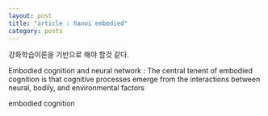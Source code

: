 ```yaml
---
layout: post
title: "article : hanoi embodied"
category: posts
---
```


강화학습이론을 기반으로 해야 할것 같다.
<p>
Embodied cognition and neural network :
The central tenent of embodied cognition is that cognitive processes emerge from the interactions between neural, bodily, and environmental factors
</p>

embodied cognition 

